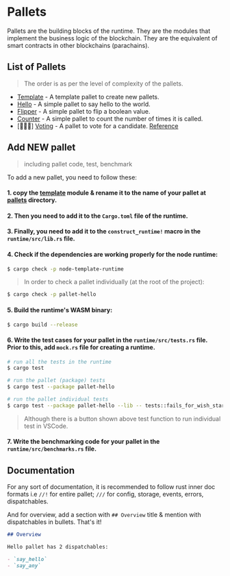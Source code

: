 # Pallets

Pallets are the building blocks of the runtime. They are the modules that implement the business logic of the blockchain. They are the equivalent of smart contracts in other blockchains (parachains).

## List of Pallets

> The order is as per the level of complexity of the pallets.

- [Template](./template) - A template pallet to create new pallets.
- [Hello](./hello) - A simple pallet to say hello to the world.
- [Flipper](./flipper) - A simple pallet to flip a boolean value.
- [Counter](./counter) - A simple pallet to count the number of times it is called.
- [🧑🏻‍💻] [Voting](./voting/) - A pallet to vote for a candidate. [Reference](https://docs.soliditylang.org/en/v0.8.17/solidity-by-example.html#voting)

## Add NEW pallet

> including pallet code, test, benchmark

To add a new pallet, you need to follow these:

#### 1. copy the [template](./template/) module & rename it to the name of your pallet at [pallets](./) directory.

#### 2. Then you need to add it to the `Cargo.toml` file of the runtime.

#### 3. Finally, you need to add it to the `construct_runtime!` macro in the `runtime/src/lib.rs` file.

#### 4. Check if the dependencies are working properly for the node runtime:

```sh
$ cargo check -p node-template-runtime
```

> In order to check a pallet individually (at the root of the project):

```sh
$ cargo check -p pallet-hello
```

#### 5. Build the runtime's WASM binary:

```sh
$ cargo build --release
```

#### 6. Write the test cases for your pallet in the `runtime/src/tests.rs` file. Prior to this, add `mock.rs` file for creating a runtime.

```sh
# run all the tests in the runtime
$ cargo test

# run the pallet (package) tests
$ cargo test --package pallet-hello

# run the pallet individual tests
$ cargo test --package pallet-hello --lib -- tests::fails_for_wish_start_w_hello
```

> Although there is a button shown above test function to run individual test in VSCode.

#### 7. Write the benchmarking code for your pallet in the `runtime/src/benchmarks.rs` file. <!-- TODO: -->

## Documentation

For any sort of documentation, it is recommended to follow rust inner doc formats i.e `//!` for entire pallet; `///` for config, storage, events, errors, dispatchables.

And for overview, add a section with `## Overview` title & mention with dispatchables in bullets. That's it!

```markdown
## Overview

Hello pallet has 2 dispatchables:

- `say_hello`
- `say_any`
```

